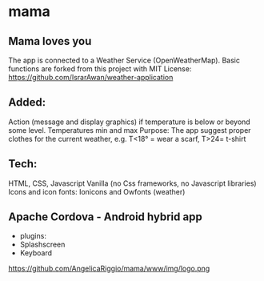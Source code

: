 
# mama
## Mama loves you

The app is connected to a Weather Service (OpenWeatherMap).
Basic functions are forked from this project with MIT License: https://github.com/IsrarAwan/weather-application

## Added:
Action (message and display graphics) if temperature is below or beyond some level.
Temperatures min and max
Purpose:
The app suggest proper clothes for the current weather,
e.g. T<18° = wear a scarf, T>24= t-shirt

## Tech:
HTML, CSS, Javascript Vanilla (no Css frameworks, no Javascript libraries)
Icons and icon fonts: Ionicons and Owfonts (weather)

## Apache Cordova - Android hybrid app
- plugins:
- Splashscreen
- Keyboard


https://github.com/AngelicaRiggio/mama/www/img/logo.png
